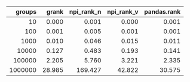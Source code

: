 |   groups |   grank |   npi_rank_n |   npi_rank_v |   pandas.rank |
|---------:|--------:|-------------:|-------------:|--------------:|
|       10 |   0.000 |        0.001 |        0.000 |         0.001 |
|      100 |   0.001 |        0.005 |        0.001 |         0.001 |
|     1000 |   0.010 |        0.046 |        0.015 |         0.011 |
|    10000 |   0.127 |        0.483 |        0.193 |         0.141 |
|   100000 |   2.205 |        5.760 |        3.221 |         2.335 |
|  1000000 |  28.985 |      169.427 |       42.822 |        30.575 |